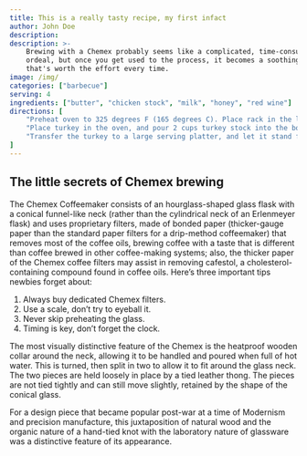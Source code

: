 ```yaml
---
title: This is a really tasty recipe, my first infact
author: John Doe
description:
description: >-
    Brewing with a Chemex probably seems like a complicated, time-consuming
    ordeal, but once you get used to the process, it becomes a soothing ritual
    that's worth the effort every time.
image: /img/
categories: ["barbecue"]
serving: 4
ingredients: ["butter", "chicken stock", "milk", "honey", "red wine"]
directions: [
    "Preheat oven to 325 degrees F (165 degrees C). Place rack in the lowest position of the oven.",
    "Place turkey in the oven, and pour 2 cups turkey stock into the bottom of the roasting pan. Baste all over every 30 minutes with the juices on the bottom of the pan.",
    "Transfer the turkey to a large serving platter, and let it stand for at least 20 to 30 minutes before carving."
]
---
```


## The little secrets of Chemex brewing

The Chemex Coffeemaker consists of an hourglass-shaped glass flask with a conical funnel-like neck (rather than the cylindrical neck of an Erlenmeyer flask) and uses proprietary filters, made of bonded paper (thicker-gauge paper than the standard paper filters for a drip-method coffeemaker) that removes most of the coffee oils, brewing coffee with a taste that is different than coffee brewed in other coffee-making systems; also, the thicker paper of the Chemex coffee filters may assist in removing cafestol, a cholesterol-containing compound found in coffee oils. Here’s three important tips newbies forget about:

1. Always buy dedicated Chemex filters.
2. Use a scale, don’t try to eyeball it.
3. Never skip preheating the glass.
4. Timing is key, don’t forget the clock.

The most visually distinctive feature of the Chemex is the heatproof wooden collar around the neck, allowing it to be handled and poured when full of hot water. This is turned, then split in two to allow it to fit around the glass neck. The two pieces are held loosely in place by a tied leather thong. The pieces are not tied tightly and can still move slightly, retained by the shape of the conical glass.

For a design piece that became popular post-war at a time of Modernism and precision manufacture, this juxtaposition of natural wood and the organic nature of a hand-tied knot with the laboratory nature of glassware was a distinctive feature of its appearance.
